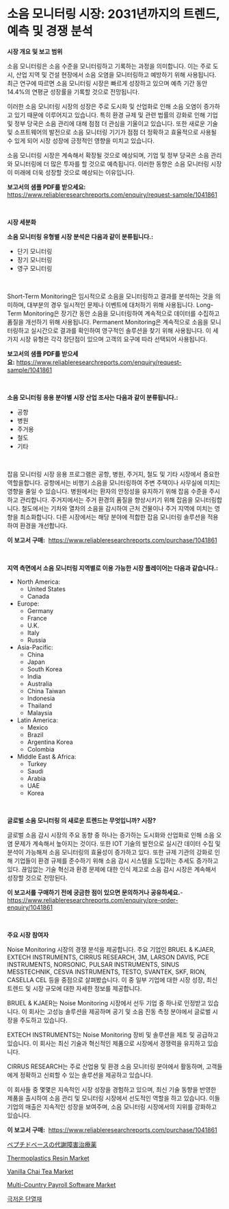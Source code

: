 <p><h1>소음 모니터링 시장: 2031년까지의 트렌드, 예측 및 경쟁 분석</h1></p><p><strong>시장 개요 및 보고 범위</strong></p>
<p><p>소음 모니터링은 소음 수준을 모니터링하고 기록하는 과정을 의미합니다. 이는 주로 도시, 산업 지역 및 건설 현장에서 소음 오염을 모니터링하고 예방하기 위해 사용됩니다. 최근 연구에 따르면 소음 모니터링 시장은 빠르게 성장하고 있으며 예측 기간 동안 14.4%의 연평균 성장률을 기록할 것으로 전망됩니다.</p><p>이러한 소음 모니터링 시장의 성장은 주로 도시화 및 산업화로 인해 소음 오염이 증가하고 있기 때문에 이루어지고 있습니다. 특히 환경 규제 및 관련 법률의 강화로 인해 기업 및 정부 당국은 소음 관리에 대해 점점 더 관심을 기울이고 있습니다. 또한 새로운 기술 및 소프트웨어의 발전으로 소음 모니터링 기기가 점점 더 정확하고 효율적으로 사용될 수 있게 되어 시장 성장에 긍정적인 영향을 미치고 있습니다.</p><p>소음 모니터링 시장은 계속해서 확장될 것으로 예상되며, 기업 및 정부 당국은 소음 관리와 모니터링에 더 많은 투자를 할 것으로 예측됩니다. 이러한 동향은 소음 모니터링 시장이 미래에 더욱 성장할 것으로 예상되는 이유입니다.</p></p>
<p><strong>보고서의 샘플 PDF를 받으세요:</strong> <a href="https://www.reliableresearchreports.com/enquiry/request-sample/1041861">https://www.reliableresearchreports.com/enquiry/request-sample/1041861</a></p>
<p>&nbsp;</p>
<p><strong>시장 세분화</strong></p>
<p><strong>소음 모니터링 유형별 시장 분석은 다음과 같이 분류됩니다.:</strong></p>
<p><ul><li>단기 모니터링</li><li>장기 모니터링</li><li>영구 모니터링</li></ul></p>
<p>&nbsp;</p>
<p><p>Short-Term Monitoring은 임시적으로 소음을 모니터링하고 결과를 분석하는 것을 의미하며, 대부분의 경우 일시적인 문제나 이벤트에 대처하기 위해 사용됩니다. Long-Term Monitoring은 장기간 동안 소음을 모니터링하여 계속적으로 데이터를 수집하고 품질을 개선하기 위해 사용됩니다. Permanent Monitoring은 계속적으로 소음을 모니터링하고 실시간으로 결과를 확인하여 영구적인 솔루션을 찾기 위해 사용됩니다. 이 세 가지 시장 유형은 각각 장단점이 있으며 고객의 요구에 따라 선택되어 사용됩니다.</p></p>
<p><strong>보고서의 샘플 PDF를 받으세요:</strong>&nbsp;<a href="https://www.reliableresearchreports.com/enquiry/request-sample/1041861">https://www.reliableresearchreports.com/enquiry/request-sample/1041861</a></p>
<p>&nbsp;</p>
<p><strong> 소음 모니터링 응용 분야별 시장 산업 조사는 다음과 같이 분류됩니다.:</strong></p>
<p><ul><li>공항</li><li>병원</li><li>주거용</li><li>철도</li><li>기타</li></ul></p>
<p>&nbsp;</p>
<p><p>잡음 모니터링 시장 응용 프로그램은 공항, 병원, 주거지, 철도 및 기타 시장에서 중요한 역할을합니다. 공항에서는 비행기 소음을 모니터링하여 주변 주택이나 사무실에 미치는 영향을 줄일 수 있습니다. 병원에서는 환자의 안정성을 유지하기 위해 잡음 수준을 주시하고 관리합니다. 주거지에서는 주거 환경의 품질을 향상시키기 위해 잡음을 모니터링합니다. 철도에서는 기차와 열차의 소음을 감시하여 근처 건물이나 주거 지역에 미치는 영향을 최소화합니다. 다른 시장에서는 해당 분야에 적합한 잡음 모니터링 솔루션을 적용하여 환경을 개선합니다.</p></p>
<p><strong>이 보고서 구매:</strong>&nbsp; <a href="https://www.reliableresearchreports.com/purchase/1041861">https://www.reliableresearchreports.com/purchase/1041861</a></p>
<p>&nbsp;</p>
<p><strong>지역 측면에서 소음 모니터링 지역별로 이용 가능한 시장 플레이어는 다음과 같습니다.:</strong></p>
<p><ul>
    <li>
        North America:
        <ul>
            <li>United States</li>
            <li>Canada</li>
        </ul>
    </li>
    <li>
        Europe:
        <ul>
            <li>Germany</li>
            <li>France</li>
            <li>U.K.</li>
            <li>Italy</li>
            <li>Russia</li>
        </ul>
    </li>
    <li>
        Asia-Pacific:
        <ul>
            <li>China</li>
            <li>Japan</li>
            <li>South Korea</li>
            <li>India</li>
            <li>Australia</li>
            <li>China Taiwan</li>
            <li>Indonesia</li>
            <li>Thailand</li>
            <li>Malaysia</li>
        </ul>
    </li>
    <li>
        Latin America:
        <ul>
            <li>Mexico</li>
            <li>Brazil</li>
            <li>Argentina Korea</li>
            <li>Colombia</li>
        </ul>
    </li>
    <li>
        Middle East & Africa:
        <ul>
            <li>Turkey</li>
            <li>Saudi</li>
            <li>Arabia</li>
            <li>UAE</li>
            <li>Korea</li>
        </ul>
    </li>
    </ul></p>
<p>&nbsp;</p>
<p><strong>글로벌 소음 모니터링 의 새로운 트렌드는 무엇입니까? 시장?</strong></p>
<p><p>글로벌 소음 감시 시장의 주요 동향 중 하나는 증가하는 도시화와 산업화로 인해 소음 오염 문제가 계속해서 높아지는 것이다. 또한 IOT 기술의 발전으로 실시간 데이터 수집 및 분석이 가능해져 소음 모니터링의 효율성이 증가하고 있다. 또한 규제 기관의 강화로 인해 기업들이 환경 규제를 준수하기 위해 소음 감시 시스템을 도입하는 추세도 증가하고 있다. 끊임없는 기술 혁신과 환경 문제에 대한 인식 제고로 소음 감시 시장은 계속해서 성장할 것으로 전망된다.</p></p>
<p><strong>이 보고서를 구매하기 전에 궁금한 점이 있으면 문의하거나 공유하세요.</strong>- <a href="https://www.reliableresearchreports.com/enquiry/pre-order-enquiry/1041861">https://www.reliableresearchreports.com/enquiry/pre-order-enquiry/1041861</a></p>
<p>&nbsp;</p>
<p><strong>주요 시장 참여자</strong></p>
<p><p>Noise Monitoring 시장의 경쟁 분석을 제공합니다. 주요 기업인 BRUEL & KJAER, EXTECH INSTRUMENTS, CIRRUS RESEARCH, 3M, LARSON DAVIS, PCE INSTRUMENTS, NORSONIC, PULSAR INSTRUMENTS, SINUS MESSTECHNIK, CESVA INSTRUMENTS, TESTO, SVANTEK, SKF, RION, CASELLA CEL 등을 중점으로 살펴봤습니다. 이 중 일부 기업에 대한 시장 성장, 최신 트렌드 및 시장 규모에 대한 자세한 정보를 제공합니다.</p><p>BRUEL & KJAER는 Noise Monitoring 시장에서 선두 기업 중 하나로 인정받고 있습니다. 이 회사는 고성능 솔루션을 제공하며 공기 및 소음 진동 측정 분야에서 글로벌 시장을 주도하고 있습니다.</p><p>EXTECH INSTRUMENTS는 Noise Monitoring 장비 및 솔루션을 제조 및 공급하고 있습니다. 이 회사는 최신 기술과 혁신적인 제품으로 시장에서 경쟁력을 유지하고 있습니다.</p><p>CIRRUS RESEARCH는 주로 산업용 및 환경 소음 모니터링 분야에서 활동하며, 고객들에게 정확하고 신뢰할 수 있는 솔루션을 제공하고 있습니다.</p><p>이 회사들 중 몇몇은 지속적인 시장 성장을 경험하고 있으며, 최신 기술 동향을 반영한 제품을 출시하여 소음 관리 및 모니터링 시장에서 선도적인 역할을 하고 있습니다. 이들 기업의 매출은 지속적인 성장을 보여주며, 소음 모니터링 시장에서의 지위를 강화하고 있습니다.</p></p>
<p><strong>이 보고서 구매:</strong>&nbsp;&nbsp;<a href="https://www.reliableresearchreports.com/purchase/1041861">https://www.reliableresearchreports.com/purchase/1041861</a></p>
<p><p><a href="https://github.com/vhemk0794148/Market-Research-Report-List-1/blob/main/2550764192969.md">ペプチドベースの代謝障害治療薬</a></p><p><a href="https://github.com/sofayahoo2023/Market-Research-Report-List-3/blob/main/thermoplastics-resin-market.md">Thermoplastics Resin Market</a></p><p><a href="https://view.publitas.com/reportprime-1/vanilla-chai-tea-market-share-market-new-trends-analysis-report-by-type-by-application-by-end-use-by-region-and-segment-forecasts-2024-2031/">Vanilla Chai Tea Market</a></p><p><a href="https://issuu.com/reportprime-2/docs/multi-country-payroll-software-market-size-2030.pp">Multi-Country Payroll Software Market</a></p><p><a href="https://medium.com/@christorpherpfannerstill5436/%EC%A0%80%EC%98%A8-%EB%8B%A8%EC%97%B4%EC%9E%AC-%EC%8B%9C%EC%9E%A5-%EC%A1%B0%EC%82%AC-%EB%B3%B4%EA%B3%A0%EC%84%9C-2024%EB%85%84%EB%B6%80%ED%84%B0-2031%EB%85%84%EA%B9%8C%EC%A7%80%EC%9D%98-%EC%97%AD%EC%82%AC%EC%99%80-%EC%98%88%EC%B8%A1-0e2e20c2db75">극저온 단열재</a></p></p>
